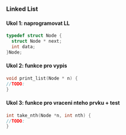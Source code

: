 ### Linked List

#### Ukol 1: naprogramovat LL

```c
typedef struct Node {
  struct Node * next;
  int data;
}Node;
```

#### Ukol 2: funkce pro vypis

```c
void print_list(Node * n) {
//TODO:
}
```

#### Ukol 3: funkce pro vraceni nteho prvku + test
```c
int take_nth(Node *n, int nth) {
//TODO:
}
```
